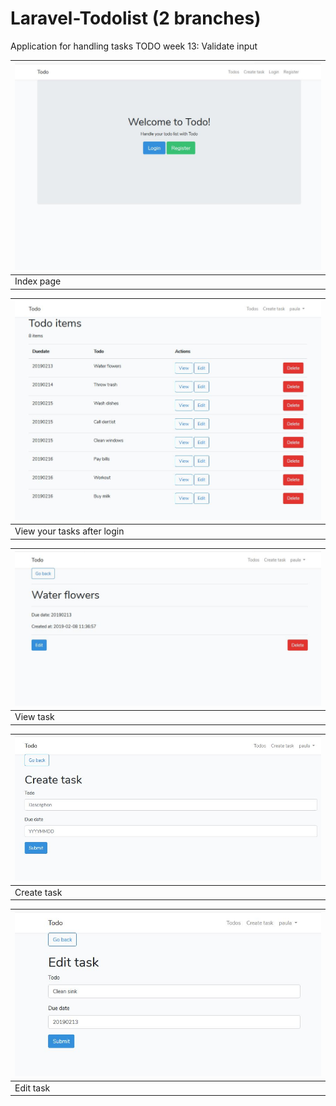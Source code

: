 # Laravel-Todolist (2 branches)
Application for handling tasks
TODO week 13: Validate input

| ![Image login](/screenshots/pages_index.JPG) | 
| ------------- | 
| Index page| 

| ![Image login](/screenshots/tasks_index.JPG)   | 
| ------------- | 
| View your tasks after login| 

| ![Image login](/screenshots/view.JPG)   | 
| ------------- | 
| View task| 

| ![Image login](/screenshots/create.JPG?)   | 
| ------------- | 
| Create task| 

| ![Image login](/screenshots/edit.JPG)   | 
| ------------- | 
| Edit task| 



